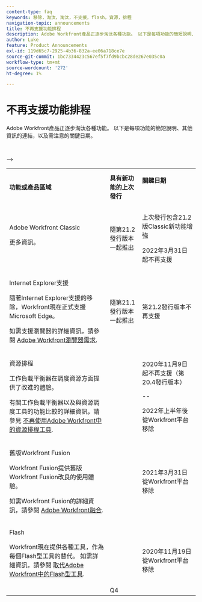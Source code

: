 ```yaml
---
content-type: faq
keywords: 移除，淘汰，淘汰，不支援，flash，資源，排程
navigation-topic: announcements
title: 不再支援功能排程
description: Adobe Workfront產品正逐步淘汰各種功能。 以下是每項功能的簡短說明、其他資訊的連結，以及需注意的關鍵日期。
author: Luke
feature: Product Announcements
exl-id: 119d65c7-2925-4b36-832a-ee06a718ce7e
source-git-commit: 1bc7334423c567ef5f7fd9bcbc28de267e035c0a
workflow-type: tm+mt
source-wordcount: '272'
ht-degree: 1%

---
```


# 不再支援功能排程

Adobe Workfront產品正逐步淘汰各種功能。 以下是每項功能的簡短說明、其他資訊的連結，以及需注意的關鍵日期。

<table style="table-layout:auto"> 
 <col> 
 <col data-mc-conditions=""> 
 <col> 
 <tbody> 
  <tr> 
   <td><b>功能或產品區域</b></td> 
   <td><strong>具有新功能的上次發行</strong> </td> 
   <td> <p rowspan="2"><strong>關鍵日期</strong> </p> <p rowspan="2"> </p> </td> 
  </tr> 
  <tr data-mc-conditions=""> 
   <td>Adobe Workfront Classic <p style="font-weight: normal;">更多資訊。</p> </td> 
   <td>隨第21.2發行版本一起推出</td> 
   <td> <p>上次發行包含21.2版Classic新功能增強</p> <p>2022年3月31日起不再支援</p> </td> 
  </tr> 
  <tr data-mc-conditions=""> 
   <td> <p>Internet Explorer支援</p> <p>隨著Internet Explorer支援的移除，Workfront現在正式支援Microsoft Edge。 </p> <p>如需支援瀏覽器的詳細資訊，請參閱 <a href="../../workfront-basics/workfront-browser-requirements.md" class="MCXref xref">Adobe Workfront瀏覽器需求</a>.</p> </td> 
   <td>隨第21.1發行版本一起推出</td> 
   <td>第21.2發行版本不再支援</td> 
  </tr> 
  <tr> 
   <td> <p>資源排程</p> <p>工作負載平衡器在調度資源方面提供了改進的體驗。</p> <p>有關工作負載平衡器以及與資源調度工具的功能比較的詳細資訊，請參見 <a href="../../resource-mgmt/resource-mgmt-overview/deprecate-resource-scheduling.md" class="MCXref xref">不再使用Adobe Workfront中的資源排程工具</a>.</p> </td> 
   <td> </td> 
   <td> <p>2020年11月9日起不再支援（第20.4發行版本）</p> <p>--</p> <p>2022年上半年後從Workfront平台移除</p> </td> 
  </tr> 
  <tr> 
   <td> <p>舊版Workfront Fusion</p> <p>Workfront Fusion提供舊版Workfront Fusion改良的使用體驗。</p> <p>如需Workfront Fusion的詳細資訊，請參閱 <a href="../../workfront-fusion/workfront-fusion-2.md" class="MCXref xref">Adobe Workfront融合</a>.</p> </td> 
   <td> </td> 
   <td>2021年3月31日從Workfront平台移除</td> 
  </tr> 
  <tr> 
   <td> <p>Flash</p> <p>Workfront現在提供各種工具，作為每個Flash型工具的替代。 如需詳細資訊，請參閱 <a href="../../product-announcements/announcements/announcement-archive/replace-flash-tools.md" class="MCXref xref">取代Adobe Workfront中的Flash型工具</a>.</p> </td> 
   <td> </td> 
   <td> <p> </p> <p>2020年11月19日從Workfront平台移除</p> </td> 
  </tr> <!--
   <tr data-mc-conditions="QuicksilverOrClassic.Draft mode"> 
    <td> <p>Enhanced Authentication 1.0</p> <p>The method of migrating to the new Enhanced Authentication 2.0 depends on whether you are using Legacy Authentication or Enhanced Authentication 1.0. For more information, see <a href="../../administration-and-setup/manage-workfront/security/get-started-enhanced-authentication.md" class="MCXref xref">Enhanced Authentication overview</a>.</p> </td> 
    <td>&nbsp;</td> 
    <td>2021</td> 
   </tr>
  --> <!--
   <tr data-mc-conditions="QuicksilverOrClassic.Draft mode"> 
    <td> <p>Allowlist updates </p> <!--
      <p data-mc-conditions="QuicksilverOrClassic.Draft mode">Split</p>
     --> <!--
      <p data-mc-conditions="QuicksilverOrClassic.Draft mode">Email Service updated (MailGun)</p>
     --> <p> </p> </td> 
    <td> </td> 
    <td>Q4</td> 
   </tr>
  --&gt; 
 </tbody> 
</table>
